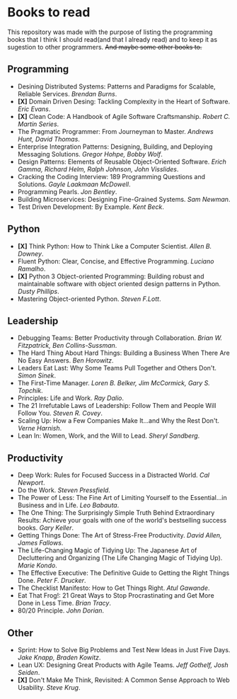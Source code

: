 # Books to read
This repository was made with the purpose of listing the programming books that I think I should read(and that I already read) and to keep it as sugestion to other programmers. ~~And maybe some other books to.~~

## Programming
- Desining Distributed Systems: Patterns and Paradigms for Scalable, Reliable Services. *Brendan Burns*.  
-  **[X]** Domain Driven Desing: Tackling Complexity in the Heart of Software. *Eric Evans*.    
-  **[X]** Clean Code: A Handbook of Agile Software Craftsmanship. *Robert C. Martin Series*.    
- The Pragmatic Programmer: From Journeyman to Master. *Andrews Hunt, David Thomas*.
- Enterprise Integration Patterns: Designing, Building, and Deploying Messaging Solutions. *Gregor Hohpe, Bobby Wolf*.  
- Design Patterns: Elements of Reusable Object-Oriented Software. *Erich Gamma, Richard Helm, Ralph Johnson, John Visslides*.  
- Cracking the Coding Interview: 189 Programming Questions and Solutions. *Gayle Laakmaan McDowell*.  
- Programming Pearls. *Jon Bentley*.  
- Building Microservices: Designing Fine-Grained Systems. *Sam Newman*.  
- Test Driven Development: By Example. *Kent Beck*.  

## Python
-  **[X]** Think Python: How to Think Like a Computer Scientist. *Allen B. Downey*.  
- Fluent Python: Clear, Concise, and Effective Programming. *Luciano Ramalho*.  
-  **[X]** Python 3 Object-oriented Programming: Building robust and maintainable software with object oriented design patterns in Python. *Dusty Phillips*.    
- Mastering Object-oriented Python. *Steven F.Lott*.  

## Leadership
- Debugging Teams: Better Productivity through Collaboration. *Brian W. Fitzpatrick, Ben Collins-Sussman*.
- The Hard Thing About Hard Things: Building a Business When There Are No Easy Answers. *Ben Horowitz*.  
- Leaders Eat Last: Why Some Teams Pull Together and Others Don't. *Simon Sinek*.  
- The First-Time Manager.	*Loren B. Belker, Jim McCormick, Gary S. Topchik*.  
- Principles: Life and Work. 	*Ray Dalio*.  
- The 21 Irrefutable Laws of Leadership: Follow Them and People Will Follow You. *Steven R. Covey*.  
- Scaling Up: How a Few Companies Make It...and Why the Rest Don't. *Verne Harnish*.  
- Lean In: Women, Work, and the Will to Lead. *Sheryl Sandberg*.  

## Productivity
- Deep Work: Rules for Focused Success in a Distracted World. *Cal Newport*.  
- Do the Work. *Steven Pressfield*.  
- The Power of Less: The Fine Art of Limiting Yourself to the Essential...in Business and in Life. *Leo Babauta*.  
- The One Thing: The Surprisingly Simple Truth Behind Extraordinary Results: Achieve your goals with one of the world's bestselling success books. *Gary Keller*.  
- Getting Things Done: The Art of Stress-Free Productivity. *David Allen, James Fallows*.
- The Life-Changing Magic of Tidying Up: The Japanese Art of Decluttering and Organizing (The Life Changing Magic of Tidying Up). *Marie Kondo*.  
- The Effective Executive: The Definitive Guide to Getting the Right Things Done. *Peter F. Drucker*.
- The Checklist Manifesto: How to Get Things Right. *Atul Gawande*.
- Eat That Frog!: 21 Great Ways to Stop Procrastinating and Get More Done in Less Time. *Brian Tracy*.
- 80/20 Principle. *John Dorian*.

## Other
- Sprint: How to Solve Big Problems and Test New Ideas in Just Five Days. *Jake Knapp, Braden Kowitz*.  
- Lean UX: Designing Great Products with Agile Teams. *Jeff Gothelf, Josh Seiden*.  
- **[X]** Don't Make Me Think, Revisited: A Common Sense Approach to Web Usability. *Steve Krug*.  
